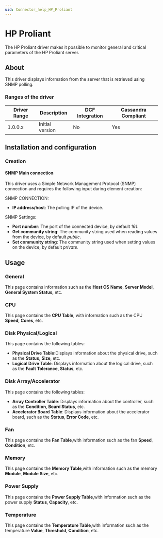 ```yaml
---
uid: Connector_help_HP_Proliant
---
```


# HP Proliant

The HP Proliant driver makes it possible to monitor general and critical parameters of the HP Proliant server.

## About

This driver displays information from the server that is retrieved using SNMP polling.

### Ranges of the driver

| **Driver Range** | **Description** | **DCF Integration** | **Cassandra Compliant** |
|------------------|-----------------|---------------------|-------------------------|
| 1.0.0.x          | Initial version | No                  | Yes                     |

## Installation and configuration

### Creation

#### SNMP Main connection

This driver uses a Simple Network Management Protocol (SNMP) connection and requires the following input during element creation:

SNMP CONNECTION:

- **IP address/host**: The polling IP of the device.

SNMP Settings:

- **Port number**: The port of the connected device, by default *161*.
- **Get community string**: The community string used when reading values from the device, by default *public*.
- **Set community string**: The community string used when setting values on the device, by default *private*.

## Usage

### General

This page contains information such as the **Host OS Name**, **Server Model**, **General System Status**, etc.

### CPU

This page contains the **CPU Table**, with information such as the CPU **Speed**, **Cores**, etc.

### Disk Physical/Logical

This page contains the following tables:

- **Physical Drive Table**:Displays information about the physical drive, such as the **Status**, **Size**, etc.
- **Logical Drive Table**: Displays information about the logical drive, such as the **Fault Tolerance**, **Status**, etc.

### Disk Array/Accelerator

This page contains the following tables:

- **Array Controller Table**: Displays information about the controller, such as the **Condition**, **Board Status**, etc.
- **Accelerator Board Table**: Displays information about the accelerator board, such as the **Status**, **Error Code**, etc.

### Fan

This page contains the **Fan Table**,with information such as the fan **Speed**, **Condition**, etc.

### Memory

This page contains the **Memory Table**,with information such as the memory **Module**, **Module Size**, etc.

### Power Supply

This page contains the **Power Supply Table**,with information such as the power supply **Status**, **Capacity**, etc.

### Temperature

This page contains the **Temperature Table**,with information such as the temperature **Value**, **Threshold**, **Condition**, etc.
